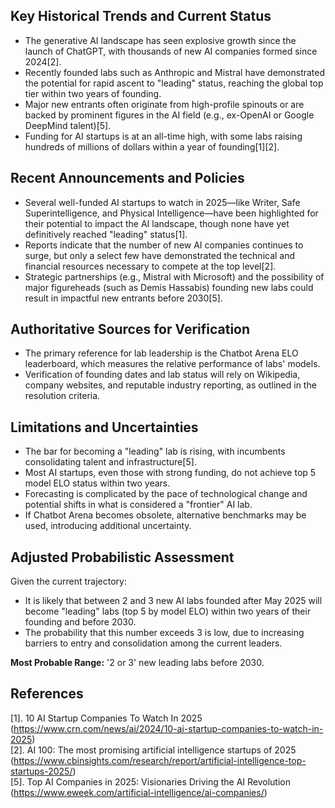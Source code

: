 ## Key Historical Trends and Current Status

- The generative AI landscape has seen explosive growth since the launch of ChatGPT, with thousands of new AI companies formed since 2024[2].
- Recently founded labs such as Anthropic and Mistral have demonstrated the potential for rapid ascent to "leading" status, reaching the global top tier within two years of founding.
- Major new entrants often originate from high-profile spinouts or are backed by prominent figures in the AI field (e.g., ex-OpenAI or Google DeepMind talent)[5].
- Funding for AI startups is at an all-time high, with some labs raising hundreds of millions of dollars within a year of founding[1][2].

## Recent Announcements and Policies

- Several well-funded AI startups to watch in 2025—like Writer, Safe Superintelligence, and Physical Intelligence—have been highlighted for their potential to impact the AI landscape, though none have yet definitively reached "leading" status[1].
- Reports indicate that the number of new AI companies continues to surge, but only a select few have demonstrated the technical and financial resources necessary to compete at the top level[2].
- Strategic partnerships (e.g., Mistral with Microsoft) and the possibility of major figureheads (such as Demis Hassabis) founding new labs could result in impactful new entrants before 2030[5].

## Authoritative Sources for Verification

- The primary reference for lab leadership is the Chatbot Arena ELO leaderboard, which measures the relative performance of labs' models.
- Verification of founding dates and lab status will rely on Wikipedia, company websites, and reputable industry reporting, as outlined in the resolution criteria.

## Limitations and Uncertainties

- The bar for becoming a "leading" lab is rising, with incumbents consolidating talent and infrastructure[5].
- Most AI startups, even those with strong funding, do not achieve top 5 model ELO status within two years.
- Forecasting is complicated by the pace of technological change and potential shifts in what is considered a "frontier" AI lab.
- If Chatbot Arena becomes obsolete, alternative benchmarks may be used, introducing additional uncertainty.

## Adjusted Probabilistic Assessment

Given the current trajectory:
- It is likely that between 2 and 3 new AI labs founded after May 2025 will become "leading" labs (top 5 by model ELO) within two years of their founding and before 2030.
- The probability that this number exceeds 3 is low, due to increasing barriers to entry and consolidation among the current leaders.

**Most Probable Range:** '2 or 3' new leading labs before 2030.

## References

[1]. 10 AI Startup Companies To Watch In 2025 (https://www.crn.com/news/ai/2024/10-ai-startup-companies-to-watch-in-2025)  
[2]. AI 100: The most promising artificial intelligence startups of 2025 (https://www.cbinsights.com/research/report/artificial-intelligence-top-startups-2025/)  
[5]. Top AI Companies in 2025: Visionaries Driving the AI Revolution (https://www.eweek.com/artificial-intelligence/ai-companies/)